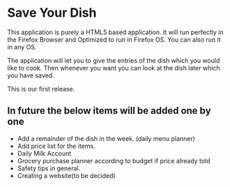 Save Your Dish
===============

This application is purely a HTML5 based application. It will run perfectly in the Firefox Browser and Optimized to run in Firefox OS.
You can also run  it in any OS.

The application will let you to give the entries of the dish which you would like to cook. Then whenever you want you can look at the dish later which you have saved.


This is our first release.

In future the below items will be added one by one
-----------------------------------------------------
- Add a remainder of the dish in the week. (daily menu planner)
- Add price list for the items.
- Daily Milk Account
- Grocery purchase planner according to budget if price already told
- Safety tips in general.
- Creating a website(to be decided)

